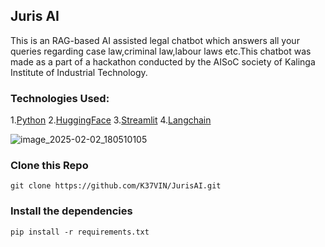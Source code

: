 ## Juris AI 
This is an RAG-based AI assisted legal chatbot which answers all your queries regarding case law,criminal law,labour laws etc.This chatbot was made as a part of a hackathon conducted by the AISoC society of Kalinga Institute of Industrial Technology.


### Technologies Used:
1.[Python](https://www.python.org/)
2.[HuggingFace](https://huggingface.co)
3.[Streamlit](https://streamlit.io)
4.[Langchain](https://www.langchain.com)

![image_2025-02-02_180510105](https://github.com/user-attachments/assets/a0f69d04-8399-4fdd-bf17-8eec3de85d08)


### Clone this Repo
```
git clone https://github.com/K37VIN/JurisAI.git
```

### Install the dependencies
```
pip install -r requirements.txt
```
